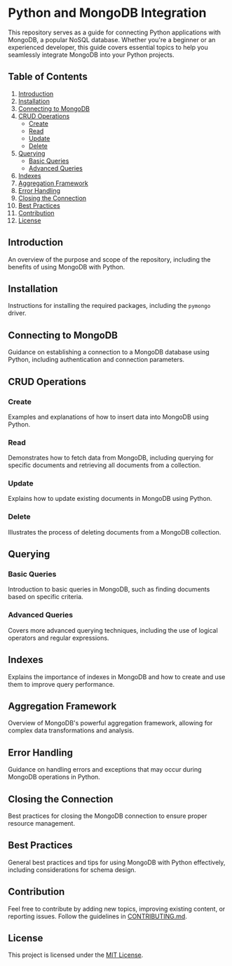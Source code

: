 # Python and MongoDB Integration

This repository serves as a guide for connecting Python applications with MongoDB, a popular NoSQL database. Whether you're a beginner or an experienced developer, this guide covers essential topics to help you seamlessly integrate MongoDB into your Python projects.

## Table of Contents

1. [Introduction](#introduction)
2. [Installation](#installation)
3. [Connecting to MongoDB](#connecting-to-mongodb)
4. [CRUD Operations](#crud-operations)
    - [Create](#create)
    - [Read](#read)
    - [Update](#update)
    - [Delete](#delete)
5. [Querying](#querying)
    - [Basic Queries](#basic-queries)
    - [Advanced Queries](#advanced-queries)
6. [Indexes](#indexes)
7. [Aggregation Framework](#aggregation-framework)
8. [Error Handling](#error-handling)
9. [Closing the Connection](#closing-the-connection)
10. [Best Practices](#best-practices)
11. [Contribution](#contribution)
12. [License](#license)

## Introduction

An overview of the purpose and scope of the repository, including the benefits of using MongoDB with Python.

## Installation

Instructions for installing the required packages, including the `pymongo` driver.

## Connecting to MongoDB

Guidance on establishing a connection to a MongoDB database using Python, including authentication and connection parameters.

## CRUD Operations

### Create

Examples and explanations of how to insert data into MongoDB using Python.

### Read

Demonstrates how to fetch data from MongoDB, including querying for specific documents and retrieving all documents from a collection.

### Update

Explains how to update existing documents in MongoDB using Python.

### Delete

Illustrates the process of deleting documents from a MongoDB collection.

## Querying

### Basic Queries

Introduction to basic queries in MongoDB, such as finding documents based on specific criteria.

### Advanced Queries

Covers more advanced querying techniques, including the use of logical operators and regular expressions.

## Indexes

Explains the importance of indexes in MongoDB and how to create and use them to improve query performance.

## Aggregation Framework

Overview of MongoDB's powerful aggregation framework, allowing for complex data transformations and analysis.

## Error Handling

Guidance on handling errors and exceptions that may occur during MongoDB operations in Python.

## Closing the Connection

Best practices for closing the MongoDB connection to ensure proper resource management.

## Best Practices

General best practices and tips for using MongoDB with Python effectively, including considerations for schema design.

## Contribution

Feel free to contribute by adding new topics, improving existing content, or reporting issues. Follow the guidelines in [CONTRIBUTING.md](CONTRIBUTING.md).

## License

This project is licensed under the [MIT License](LICENSE).
